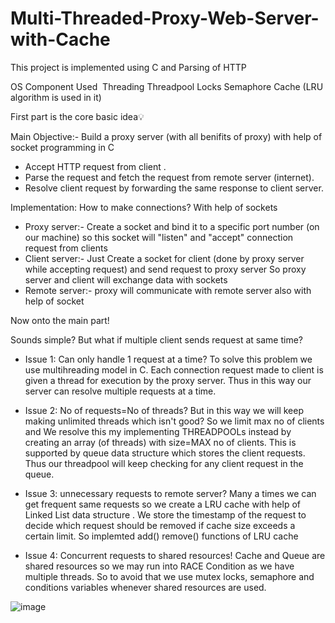 # Multi-Threaded-Proxy-Web-Server-with-Cache

This project is implemented using C and Parsing of HTTP 

OS Component Used ​
Threading
Threadpool
Locks
Semaphore
Cache (LRU algorithm is used in it)

First part is the core basic idea💡 

Main Objective:- 
Build a proxy server (with all benifits of proxy) 
with help of socket programming in C 
- Accept HTTP request from client .
 - Parse the request and fetch the request from remote server (internet).
-  Resolve client request by forwarding the same response to client server.

Implementation: 
How to make connections? With help of sockets 
- Proxy server:- Create a socket and bind it to a specific port number (on our machine) so this socket will "listen" and "accept" connection request from clients 
- Client server:- Just Create a socket for client  (done by proxy server while accepting request) and send request to proxy server 
So proxy server and client will exchange data with sockets 
- Remote server:- proxy will communicate with remote server also with help of socket

Now onto the main part! 

 
Sounds simple? But what if multiple client sends request at same time? 
- Issue 1: Can only handle 1 request at a time?
To solve this problem we use multihreading model in C. Each connection request made to client is given a thread for execution by the proxy server. Thus in this way our server can resolve multiple requests at a time. 

- Issue 2: No of requests=No of threads?
But in this way we will keep making unlimited threads which isn't good? So we limit max no of clients and We resolve this my implementing THREADPOOLs instead by creating an array (of threads) with size=MAX no of clients.
This is supported by queue data structure which stores the client requests.
Thus our threadpool will keep checking for any client request in the queue. 


- Issue 3: unnecessary requests to remote server? 
Many a times we can get frequent same requests so we create a LRU cache with help of Linked List data structure . We store the timestamp of the request to decide which request should be removed if cache size exceeds a certain limit. 
So implemted add() remove() functions of LRU cache 

- Issue 4: Concurrent requests to shared resources!
Cache and Queue are shared resources so we may run into RACE Condition as we have multiple threads. So to avoid that we use mutex locks, semaphore and conditions variables whenever shared resources are used.

![image](https://github.com/yugant-k/Multi-Threaded-Proxy-Web-Server-with-Cache/assets/173158288/88a15d83-41b5-4176-86cc-6c64120dd415)
